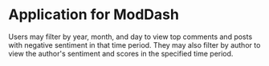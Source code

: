 # Application for ModDash

Users may filter by year, month, and day to view top comments and posts with negative sentiment in that time period. They may also filter by author to view the author's sentiment and scores in the specified time period.
